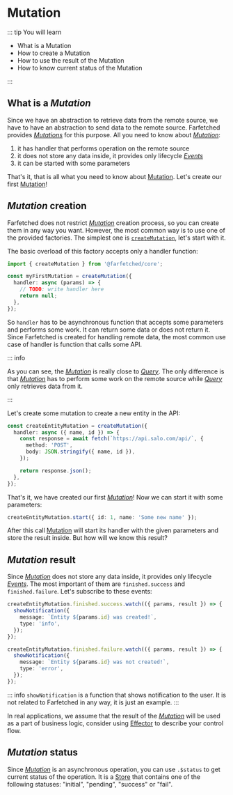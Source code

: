 # Mutation

::: tip You will learn

- What is a Mutation
- How to create a Mutation
- How to use the result of the Mutation
- How to know current status of the Mutation

:::

## What is a _Mutation_

Since we have an abstraction to retrieve data from the remote source, we have to have an abstraction to send data to the remote source. Farfetched provides [_Mutations_](/api/primitives/mutation) for this purpose. All you need to know about [_Mutation_](/api/primitives/mutation):

1. it has handler that performs operation on the remote source
2. it does not store any data inside, it provides only lifecycle [_Events_](https://effector.dev/en/api/effector/event/)
3. it can be started with some parameters

That's it, that is all what you need to know about [Mutation](/api/primitives/mutation). Let's create our first [Mutation](/api/primitives/mutation)!

## _Mutation_ creation

Farfetched does not restrict [_Mutation_](/api/primitives/mutation) creation process, so you can create them in any way you want. However, the most common way is to use one of the provided factories. The simplest one is [`createMutation`](/api/factories/create_mutation), let's start with it.

The basic overload of this factory accepts only a handler function:

```ts
import { createMutation } from '@farfetched/core';

const myFirstMutation = createMutation({
  handler: async (params) => {
    // TODO: write handler here
    return null;
  },
});
```

So `handler` has to be asynchronous function that accepts some parameters and performs some work. It can return some data or does not return it. Since Farfetched is created for handling remote data, the most common use case of handler is function that calls some API.

::: info

As you can see, the [_Mutation_](/api/primitives/mutation) is really close to [_Query_](/api/primitives/query). The only difference is that [_Mutation_](/api/primitives/mutation) has to perform some work on the remote source while [_Query_](/api/primitives/query) only retrieves data from it.

:::

Let's create some mutation to create a new entity in the API:

```ts
const createEntityMutation = createMutation({
  handler: async ({ name, id }) => {
    const response = await fetch(`https://api.salo.com/api/`, {
      method: 'POST',
      body: JSON.stringify({ name, id }),
    });

    return response.json();
  },
});
```

That's it, we have created our first [_Mutation_](/api/primitives/mutation)! Now we can start it with some parameters:

```ts
createEntityMutation.start({ id: 1, name: 'Some new name' });
```

After this call [Mutation](/api/primitives/mutation) will start its handler with the given parameters and store the result inside. But how will we know this result?

## _Mutation_ result

Since [_Mutation_](/api/primitives/mutation) does not store any data inside, it provides only lifecycle [_Events_](https://effector.dev/en/api/effector/event/). The most important of them are `finished.success` and `finished.failure`. Let's subscribe to these events:

```ts
createEntityMutation.finished.success.watch(({ params, result }) => {
  showNotification({
    message: `Entity ${params.id} was created!`,
    type: 'info',
  });
});

createEntityMutation.finished.failure.watch(({ params, result }) => {
  showNotification({
    message: `Entity ${params.id} was not created!`,
    type: 'error',
  });
});
```

::: info
`showNotification` is a function that shows notification to the user. It is not related to Farfetched in any way, it is just an example.
:::

In real applications, we assume that the result of the [_Mutation_](/api/primitives/mutation) will be used as a part of business logic, consider using [Effector](https://effector.dev) to describe your control flow.

## _Mutation_ status

Since [_Mutation_](/api/primitives/mutation) is an asynchronous operation, you can use `.$status` to get current status of the operation. It is a [Store](https://effector.dev/en/api/effector/store/) that contains one of the following statuses: "initial", "pending", "success" or "fail".

